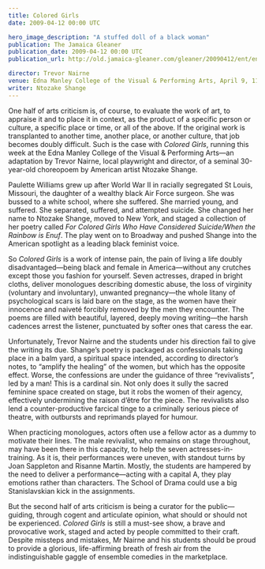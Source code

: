 ```yaml
---
title: Colored Girls
date: 2009-04-12 00:00 UTC

hero_image_description: "A stuffed doll of a black woman"
publication: The Jamaica Gleaner
publication_date: 2009-04-12 00:00 UTC
publication_url: http://old.jamaica-gleaner.com/gleaner/20090412/ent/ent5.html

director: Trevor Nairne
venue: Edna Manley College of the Visual & Performing Arts, April 9, 11, 13th
writer: Ntozake Shange
---
```


One half of arts criticism is, of course, to evaluate the work of art, to
appraise it and to place it in context, as the product of a specific person or
culture, a specific place or time, or all of the above. If the original work is
transplanted to another time, another place, or another culture, that job
becomes doubly difficult. Such is the case with _Colored Girls_, running this
week at the Edna Manley College of the Visual & Performing Arts—an adaptation by
Trevor Nairne, local playwright and director, of a seminal 30-year-old
choreopoem by American artist Ntozake Shange.

Paulette Williams grew up after World War II in racially segregated St Louis,
Missouri, the daughter of a wealthy black Air Force surgeon. She was bussed to a
white school, where she suffered. She married young, and suffered. She
separated, suffered, and attempted suicide. She changed her name to Ntozake
Shange, moved to New York, and staged a collection of her poetry called _For
Colored Girls Who Have Considered Suicide/When the Rainbow is Enuf_. The play
went on to Broadway and pushed Shange into the American spotlight as a leading
black feminist voice.

So _Colored Girls_ is a work of intense pain, the pain of living a life doubly
disadvantaged—being black and female in America—without any crutches except
those you fashion for yourself. Seven actresses, draped in bright cloths,
deliver monologues describing domestic abuse, the loss of virginity (voluntary
and involuntary), unwanted pregnancy—the whole litany of psychological scars is
laid bare on the stage, as the women have their innocence and naiveté forcibly
removed by the men they encounter. The poems are filled with beautiful, layered,
deeply moving writing—the harsh cadences arrest the listener, punctuated by
softer ones that caress the ear.

Unfortunately, Trevor Nairne and the students under his direction fail to give
the writing its due. Shange’s poetry is packaged as confessionals taking place
in a balm yard, a spiritual space intended, according to director’s notes, to
“amplify the healing” of the women, but which has the opposite effect. Worse,
the confessions are under the guidance of three “revivalists”, led by a man!
This is a cardinal sin. Not only does it sully the sacred feminine space created
on stage, but it robs the women of their agency, effectively undermining the
raison d’être for the piece. The revivalists also lend a counter-productive
farcical tinge to a criminally serious piece of theatre, with outbursts and
reprimands played for humour.

When practicing monologues, actors often use a fellow actor as a dummy to
motivate their lines. The male revivalist, who remains on stage throughout, may
have been there in this capacity, to help the seven actresses-in-training. As it
is, their performances were uneven, with standout turns by Joan Sappleton and
Risanne Martin. Mostly, the students are hampered by the need to deliver a
performance—acting with a capital A, they play emotions rather than characters.
The School of Drama could use a big Stanislavskian kick in the assignments.

But the second half of arts criticism is being a curator for the public—guiding,
through cogent and articulate opinion, what should or should not be experienced.
_Colored Girls_ is still a must-see show, a brave and provocative work, staged
and acted by people committed to their craft. Despite missteps and mistakes, Mr
Nairne and his students should be proud to provide a glorious, life-affirming
breath of fresh air from the indistinguishable gaggle of ensemble comedies in
the marketplace.
